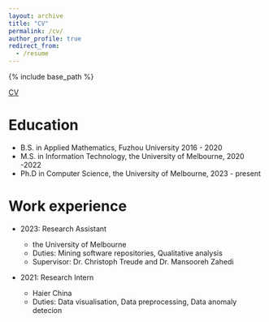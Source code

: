 ```yaml
---
layout: archive
title: "CV"
permalink: /cv/
author_profile: true
redirect_from:
  - /resume
---
```


{% include base_path %}

[CV](http://haoyu-gao.github.io/files/Haoyu_Gao_CV.pdf)

Education
======
* B.S. in Applied Mathematics, Fuzhou University 2016 - 2020
* M.S. in Information Technology, the University of Melbourne, 2020  -2022
* Ph.D in Computer Science, the University of Melbourne, 2023 - present

Work experience
======
* 2023: Research Assistant
  * the University of Melbourne
  * Duties: Mining software repositories, Qualitative analysis
  * Supervisor: Dr. Christoph Treude and Dr. Mansooreh Zahedi

* 2021: Research Intern
  * Haier China
  * Duties: Data visualisation, Data preprocessing, Data anomaly detecion



<!-- * Fall 2015: Research Assistant
  * Github University
  * Duties included: Merging pull requests
  * Supervisor: Professor Hub
  
Skills
======
* Skill 1
* Skill 2
  * Sub-skill 2.1
  * Sub-skill 2.2
  * Sub-skill 2.3
* Skill 3

Publications
======
  <ul>{% for post in site.publications %}
    {% include archive-single-cv.html %}
  {% endfor %}</ul>
  
Talks
======
  <ul>{% for post in site.talks %}
    {% include archive-single-talk-cv.html %}
  {% endfor %}</ul>
  
Teaching
======
  <ul>{% for post in site.teaching %}
    {% include archive-single-cv.html %}
  {% endfor %}</ul>
  
Service and leadership
======
* Currently signed in to 43 different slack teams -->
